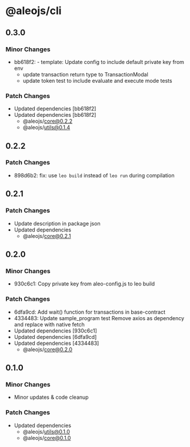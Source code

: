 # @aleojs/cli

## 0.3.0

### Minor Changes

- bb618f2: - template: Update config to include default private key from env
  - update transaction return type to TransactionModal
  - update token test to include evaluate and execute mode tests

### Patch Changes

- Updated dependencies [bb618f2]
- Updated dependencies [bb618f2]
  - @aleojs/core@0.2.2
  - @aleojs/utils@0.1.4

## 0.2.2

### Patch Changes

- 898d6b2: fix: use `leo build` instead of `leo run` during compilation

## 0.2.1

### Patch Changes

- Update description in package json
- Updated dependencies
  - @aleojs/core@0.2.1

## 0.2.0

### Minor Changes

- 930c6c1: Copy private key from aleo-config.js to leo build

### Patch Changes

- 6dfa9cd: Add wait() function for transactions in base-contract
- 4334483: Update sample_program test
  Remove axios as dependency and replace with native fetch
- Updated dependencies [930c6c1]
- Updated dependencies [6dfa9cd]
- Updated dependencies [4334483]
  - @aleojs/core@0.2.0

## 0.1.0

### Minor Changes

- Minor updates & code cleanup

### Patch Changes

- Updated dependencies
  - @aleojs/utils@0.1.0
  - @aleojs/core@0.1.0
